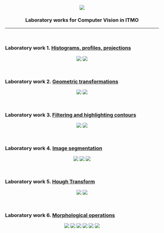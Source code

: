 <div align="center">
  <img src="https://github.com/mfclabber/itmo-cv-labs/blob/main/lab2/report/media/ITMO_logo.png" />
</div
  
---

<h3 align="center">
    <p>Laboratory works for Computer Vision in ITMO</p>
</h3>

---
<br>
  
### Laboratory work 1. [Histograms, profiles, projections](https://github.com/mfclabber/itmo-cv-labs/tree/main/lab1)

<p align="center">
  <img src="https://github.com/mfclabber/itmo-cv-labs/blob/main/lab1/outputs/output3.png" />
  <img src="https://github.com/mfclabber/itmo-cv-labs/blob/main/lab1/outputs/output13.png" />
</p>

<br>

### Laboratory work 2. [Geometric transformations](https://github.com/mfclabber/itmo-cv-labs/tree/main/lab2)

<p align="center">
  <img src="https://github.com/mfclabber/itmo-cv-labs/blob/main/lab2/outputs/image_rotate_point.png" />
  <img src="https://github.com/mfclabber/itmo-cv-labs/blob/main/lab2/outputs/image_stitch.png" />
</p>

<br>

### Laboratory work 3. [Filtering and highlighting contours](https://github.com/mfclabber/itmo-cv-labs/tree/main/lab3)

<p align="center">
  <img src="https://github.com/mfclabber/itmo-cv-labs/blob/main/lab3/outputs/image_mltp_noise.png" />
  <img src="https://github.com/mfclabber/itmo-cv-labs/blob/main/lab3/outputs/sobel_operator.png" />
</p>

<br>

### Laboratory work 4. [Image segmentation](https://github.com/mfclabber/itmo-cv-labs/tree/main/lab4)

<p align="center">
  <img src="https://github.com/mfclabber/itmo-cv-labs/blob/main/lab4/outputs/image_CIELab_segmentation.png" />
  <img src="https://github.com/mfclabber/itmo-cv-labs/blob/main/lab4/outputs/image_road_segmentation.png" />
  <img src="https://github.com/mfclabber/itmo-cv-labs/blob/main/lab4/outputs/image_adaptive_binarization.png" />
</p>

<br>

### Laboratory work 5. [Hough Transform](https://github.com/mfclabber/itmo-cv-labs/tree/main/lab5)

<p align="center">
  <img src="https://github.com/mfclabber/itmo-cv-labs/blob/main/lab5/outputs/image1_canny.png" />
  <img src="https://github.com/mfclabber/itmo-cv-labs/blob/main/lab5/outputs/image7_canny_r3045.png" />
</p>

<br>

### Laboratory work 6. [Morphological operations](https://github.com/mfclabber/itmo-cv-labs/tree/main/lab5)

<p align="center">
  <img src="https://github.com/mfclabber/itmo-cv-labs/blob/main/lab6/source/1.png" />
  <img src="https://github.com/mfclabber/itmo-cv-labs/blob/main/lab6/outputs/1_erode.png" />
  <img src="https://github.com/mfclabber/itmo-cv-labs/blob/main/lab6/outputs/1_erode_dilate.png" />
  <img src="https://github.com/mfclabber/itmo-cv-labs/blob/main/lab6/outputs/1_mask.png" />
  <img src="https://github.com/mfclabber/itmo-cv-labs/blob/main/lab6/outputs/1_gradient.png" />
  <img src="https://github.com/mfclabber/itmo-cv-labs/blob/main/lab6/outputs/1_res.png" />
</p>
